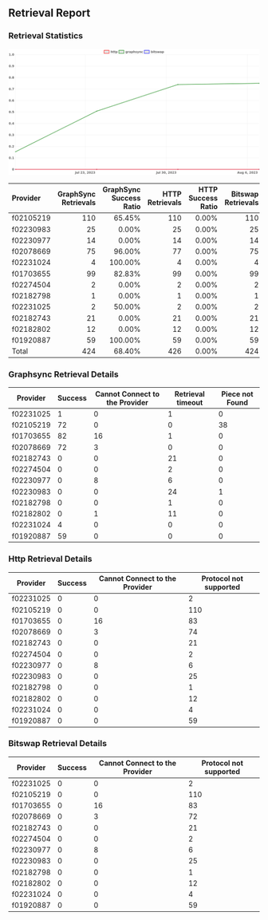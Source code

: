 ## Retrieval Report
### Retrieval Statistics
<img src="https://raw.githubusercontent.com/data-preservation-programs/filplus-checker-assets/main/filecoin-project/filecoin-plus-large-datasets/issues/1671/1691394406490.png"/>

| Provider  | GraphSync Retrievals | GraphSync Success Ratio | HTTP Retrievals | HTTP Success Ratio | Bitswap Retrievals | Bitswap Success Ratio |
| :-------- | -------------------: | ----------------------: | --------------: | -----------------: | -----------------: | --------------------: |
| f02105219 |                  110 |                  65.45% |             110 |              0.00% |                110 |                 0.00% |
| f02230983 |                   25 |                   0.00% |              25 |              0.00% |                 25 |                 0.00% |
| f02230977 |                   14 |                   0.00% |              14 |              0.00% |                 14 |                 0.00% |
| f02078669 |                   75 |                  96.00% |              77 |              0.00% |                 75 |                 0.00% |
| f02231024 |                    4 |                 100.00% |               4 |              0.00% |                  4 |                 0.00% |
| f01703655 |                   99 |                  82.83% |              99 |              0.00% |                 99 |                 0.00% |
| f02274504 |                    2 |                   0.00% |               2 |              0.00% |                  2 |                 0.00% |
| f02182798 |                    1 |                   0.00% |               1 |              0.00% |                  1 |                 0.00% |
| f02231025 |                    2 |                  50.00% |               2 |              0.00% |                  2 |                 0.00% |
| f02182743 |                   21 |                   0.00% |              21 |              0.00% |                 21 |                 0.00% |
| f02182802 |                   12 |                   0.00% |              12 |              0.00% |                 12 |                 0.00% |
| f01920887 |                   59 |                 100.00% |              59 |              0.00% |                 59 |                 0.00% |
| Total     |                  424 |                  68.40% |             426 |              0.00% |                424 |                 0.00% |

### Graphsync Retrieval Details
| Provider  | Success | Cannot Connect to the Provider | Retrieval timeout | Piece not Found |
| --------- | ------- | ------------------------------ | ----------------- | --------------- |
| f02231025 | 1       | 0                              | 1                 | 0               |
| f02105219 | 72      | 0                              | 0                 | 38              |
| f01703655 | 82      | 16                             | 1                 | 0               |
| f02078669 | 72      | 3                              | 0                 | 0               |
| f02182743 | 0       | 0                              | 21                | 0               |
| f02274504 | 0       | 0                              | 2                 | 0               |
| f02230977 | 0       | 8                              | 6                 | 0               |
| f02230983 | 0       | 0                              | 24                | 1               |
| f02182798 | 0       | 0                              | 1                 | 0               |
| f02182802 | 0       | 1                              | 11                | 0               |
| f02231024 | 4       | 0                              | 0                 | 0               |
| f01920887 | 59      | 0                              | 0                 | 0               |

### Http Retrieval Details
| Provider  | Success | Cannot Connect to the Provider | Protocol not supported |
| --------- | ------- | ------------------------------ | ---------------------- |
| f02231025 | 0       | 0                              | 2                      |
| f02105219 | 0       | 0                              | 110                    |
| f01703655 | 0       | 16                             | 83                     |
| f02078669 | 0       | 3                              | 74                     |
| f02182743 | 0       | 0                              | 21                     |
| f02274504 | 0       | 0                              | 2                      |
| f02230977 | 0       | 8                              | 6                      |
| f02230983 | 0       | 0                              | 25                     |
| f02182798 | 0       | 0                              | 1                      |
| f02182802 | 0       | 0                              | 12                     |
| f02231024 | 0       | 0                              | 4                      |
| f01920887 | 0       | 0                              | 59                     |

### Bitswap Retrieval Details
| Provider  | Success | Cannot Connect to the Provider | Protocol not supported |
| --------- | ------- | ------------------------------ | ---------------------- |
| f02231025 | 0       | 0                              | 2                      |
| f02105219 | 0       | 0                              | 110                    |
| f01703655 | 0       | 16                             | 83                     |
| f02078669 | 0       | 3                              | 72                     |
| f02182743 | 0       | 0                              | 21                     |
| f02274504 | 0       | 0                              | 2                      |
| f02230977 | 0       | 8                              | 6                      |
| f02230983 | 0       | 0                              | 25                     |
| f02182798 | 0       | 0                              | 1                      |
| f02182802 | 0       | 0                              | 12                     |
| f02231024 | 0       | 0                              | 4                      |
| f01920887 | 0       | 0                              | 59                     |

